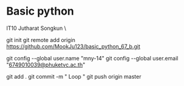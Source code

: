 




# Basic python
IT10 Jutharat Songkun \


git init
git remote add origin https://github.com/MookJu123/basic_python_67_b.git

git config --global user.name "mny-14"
git config --global user.email "6749010039@phuketvc.ac.th"

git add .
git commit -m " Loop "
git push origin master



